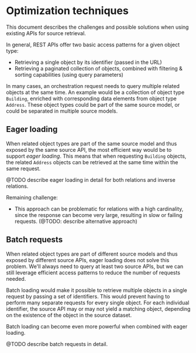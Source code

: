 # Optimization techniques

This document describes the challenges and possible solutions when using existing APIs for source retrieval.

In general, REST APIs offer two basic access patterns for a given object type:
- Retrieving a single object by its identifier (passed in the URL)
- Retrieving a paginated collection of objects, combined with filtering & sorting capabilities (using query parameters)

In many cases, an orchestration request needs to query multiple related objects at the same time. An example would be a collection of object type `Building`, enriched with corresponding data elements from object type `Address`. These object types could be part of the same source model, or could be separated in multiple source models.

## Eager loading

When related object types are part of the same source model and thus exposed by the same source API, the most efficient way would be to support *eager loading*. This means that when requesting `Building` objects, the related `Address` objects can be retrieved at the same time within the same request.

@TODO describe eager loading in detail for both relations and inverse relations.

Remaining challenge:
* This approach can be problematic for relations with a high cardinality, since the response can become very large, resulting in slow or failing requests. (@TODO: describe alternative approach)

## Batch requests

When related object types are part of different source models and thus exposed by different source APIs, eager loading does not solve this problem. We'll always need to query at least two source APIs, but we can still leverage efficient access patterns to reduce the number of requests needed.

Batch loading would make it possible to retrieve multiple objects in a single request by passing a set of identifiers. This would prevent having to perform many separate requests for every single object. For each individual identifier, the source API may or may not yield a matching object, depending on the existence of the object in the source dataset.

Batch loading can become even more powerful when combined with eager loading.

@TODO describe batch requests in detail.

